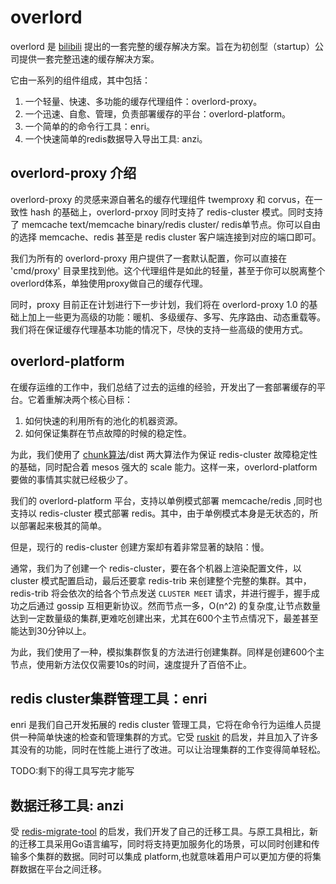 # overlord

overlord 是 [bilibili](www.bilibili.com) 提出的一套完整的缓存解决方案。旨在为初创型（startup）公司提供一套完整迅速的缓存解决方案。

它由一系列的组件组成，其中包括：

1. 一个轻量、快速、多功能的缓存代理组件：overlord-proxy。
2. 一个迅速、自愈、管理，负责部署缓存的平台：overlord-platform。
3. 一个简单的的命令行工具：enri。
4. 一个快速简单的redis数据导入导出工具: anzi。

## overlord-proxy 介绍

overlord-proxy 的灵感来源自著名的缓存代理组件 twemproxy 和 corvus，在一致性 hash 的基础上，overlord-prxoy 同时支持了 redis-cluster 模式。同时支持了 memcache text/memcache binary/redis cluster/ redis单节点。你可以自由的选择 memcache、redis 甚至是 redis cluster 客户端连接到对应的端口即可。

我们为所有的 overlord-proxy 用户提供了一套默认配置，你可以直接在 'cmd/proxy' 目录里找到他。这个代理组件是如此的轻量，甚至于你可以脱离整个overlord体系，单独使用proxy做自己的缓存代理。

同时，proxy 目前正在计划进行下一步计划，我们将在 overlord-proxy 1.0 的基础上加上一些更为高级的功能：暖机、多级缓存、多写、先序路由、动态重载等。我们将在保证缓存代理基本功能的情况下，尽快的支持一些高级的使用方式。

## overlord-platform

在缓存运维的工作中，我们总结了过去的运维的经验，开发出了一套部署缓存的平台。它着重解决两个核心目标：

1. 如何快速的利用所有的池化的机器资源。
2. 如何保证集群在节点故障的时候的稳定性。

为此，我们使用了 [chunk算法](https://github.com/eleme/ruskit/pull/46)/dist 两大算法作为保证 redis-cluster 故障稳定性的基础，同时配合着 mesos 强大的 scale 能力。这样一来，overlord-platform 要做的事情其实就已经极少了。

我们的 overlord-platform 平台，支持以单例模式部署 memcache/redis ,同时也支持以 redis-cluster 模式部署 redis。其中，由于单例模式本身是无状态的，所以部署起来极其的简单。

但是，现行的 redis-cluster 创建方案却有着非常显著的缺陷：慢。

通常，我们为了创建一个 redis-cluster，要在各个机器上渲染配置文件，以 cluster 模式配置启动，最后还要拿 redis-trib 来创建整个完整的集群。其中， redis-trib 将会依次的给各个节点发送 `CLUSTER MEET` 请求，并进行握手，握手成功之后通过 gossip 互相更新协议。然而节点一多，O(n^2) 的复杂度,让节点数量达到一定数量级的集群,更难吃创建出来，尤其在600个主节点情况下，最差甚至能达到30分钟以上。

为此，我们使用了一种，模拟集群恢复的方法进行创建集群。同样是创建600个主节点，使用新方法仅仅需要10s的时间，速度提升了百倍不止。

## redis cluster集群管理工具：enri

enri 是我们自己开发拓展的 redis cluster 管理工具，它将在命令行为运维人员提供一种简单快速的检查和管理集群的方式。它受 [ruskit](https://github.com/eleme/ruskit) 的启发，并且加入了许多其没有的功能，同时在性能上进行了改进。可以让治理集群的工作变得简单轻松。

TODO:剩下的得工具写完才能写

## 数据迁移工具: anzi

受 [redis-migrate-tool](https://github.com/vipshop/redis-migrate-tool) 的启发，我们开发了自己的迁移工具。与原工具相比，新的迁移工具采用Go语言编写，同时将支持更加服务化的场景，可以同时创建和传输多个集群的数据。同时可以集成 platform,也就意味着用户可以更加方便的将集群数据在平台之间迁移。
